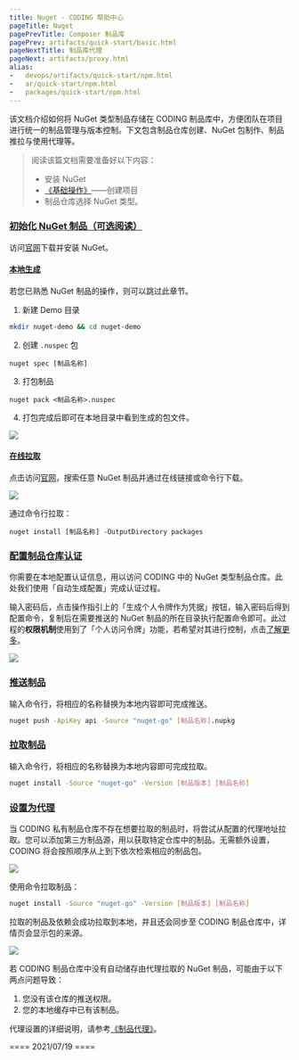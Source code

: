 ```yaml
---
title: Nuget - CODING 帮助中心
pageTitle: Nuget
pagePrevTitle: Composer 制品库
pagePrev: artifacts/quick-start/basic.html
pageNextTitle: 制品库代理
pageNext: artifacts/proxy.html
alias: 
-   devops/artifacts/quick-start/npm.html
-   ar/quick-start/npm.html
-   packages/quick-start/npm.html
---
```


该文档介绍如何将 NuGet 类型制品存储在 CODING 制品库中，方便团队在项目进行统一的制品管理与版本控制。下文包含制品仓库创建、NuGet 包制作、制品推拉与使用代理等。

> 阅读该篇文档需要准备好以下内容：
> -   安装 NuGet
> -   [《基础操作》](/docs/artifacts/quick-start/basic.html)——创建项目
> -   制品仓库选择 NuGet 类型。

### [初始化 NuGet 制品（可选阅读）](#init)

访问[官网](https://docs.microsoft.com/en-us/nuget/install-nuget-client-tools#macoslinux)下载并安装 NuGet。

#### [本地生成](#local)

若您已熟悉 NuGet 制品的操作，则可以跳过此章节。

1.  新建 Demo 目录
    
```bash
mkdir nuget-demo && cd nuget-demo
```

2.  创建 `.nuspec` 包

```nuget
nuget spec [制品名称]
```

3.  打包制品

```nuget
nuget pack <制品名称>.nuspec
```

4.  打包完成后即可在本地目录中看到生成的包文件。

![](https://help-assets.codehub.cn/enterprise/20210719172950.png)

#### [在线拉取](#online)

点击访问[官网](https://www.nuget.org/packages)，搜索任意 NuGet 制品并通过在线链接或命令行下载。

![](https://help-assets.codehub.cn/enterprise/20210719174450.png)

通过命令行拉取：

```nuget
nuget install [制品名称] -OutputDirectory packages
```

### [配置制品仓库认证](#auth)

你需要在本地配置认证信息，用以访问 CODING 中的 NuGet 类型制品仓库。此处我们使用「自动生成配置」完成认证过程。

输入密码后，点击操作指引上的「生成个人令牌作为凭据」按钮，输入密码后得到配置命令，复制后在需要推送的 NuGet 制品的所在目录执行配置命令即可。此过程的**权限机制**使用到了「个人访问令牌」功能，若希望对其进行控制，点击[了解更多](/docs/member/tokens.html)。

![](https://help-assets.codehub.cn/enterprise/20210922164523.png)

### [推送制品](#push)

输入命令行，将相应的名称替换为本地内容即可完成推送。

```bash
nuget push -ApiKey api -Source "nuget-go" [制品名称].nupkg
```

### [拉取制品](#pull)

输入命令行，将相应的名称替换为本地内容即可完成拉取。

```bash
nuget install -Source "nuget-go" -Version [制品版本] [制品名称]
```

### [设置为代理](#proxy)

当 CODING 私有制品仓库不存在想要拉取的制品时，将尝试从配置的代理地址拉取。您可以添加第三方制品源，用以获取特定仓库中的制品。无需额外设置，CODING 将会按照顺序从上到下依次检索相应的制品包。

![](https://help-assets.codehub.cn/enterprise/20210922164820.png)

使用命令拉取制品：

```bash
nuget install -Source "nuget-go" -Version [制品版本] [制品名称]
```

拉取的制品及依赖会成功拉取到本地，并且还会同步至 CODING 制品仓库中，详情页会显示包的来源。

![](https://help-assets.codehub.cn/enterprise/20210922165042.png)

若 CODING 制品仓库中没有自动储存由代理拉取的 NuGet 制品，可能由于以下两点问题导致：

1.  您没有该仓库的推送权限。
2.  您的本地缓存中已有该制品。

代理设置的详细说明，请参考[《制品代理》](/docs/artifacts/proxy.html)。

==== 2021/07/19 ====
